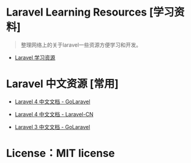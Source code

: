 # Laravel Learning Resources [学习资料]

> 整理网络上的关于laravel一些资源方便学习和开发。

* [Laravel 学习资源](https://github.com/huanghua581/laravel/blob/master/laravel-learning-resources.md)

# Laravel 中文资源 [常用]

* [Laravel 4 中文文档 - GoLaravel](http://www.golaravel.com/docs/)

* [Laravel 4 中文文档 - Laravel-CN](http://laravel-cn.com/docs)

* [Laravel 3 中文文档 - GoLaravel](http://v3.golaravel.com/docs/)


# License：MIT license 